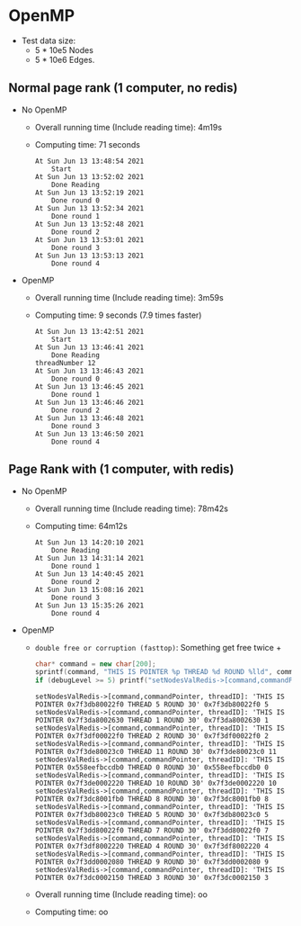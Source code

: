 # OpenMP

+ Test data size:
  + 5 * 10e5 Nodes
  + 5 * 10e6 Edges.
## Normal page rank (1 computer, no redis)

+ No OpenMP
  + Overall running time (Include reading time): 4m19s
  + Computing time: 71 seconds
  
    ```
    At Sun Jun 13 13:48:54 2021
        Start
    At Sun Jun 13 13:52:02 2021
        Done Reading
    At Sun Jun 13 13:52:19 2021
        Done round 0
    At Sun Jun 13 13:52:34 2021
        Done round 1
    At Sun Jun 13 13:52:48 2021
        Done round 2
    At Sun Jun 13 13:53:01 2021
        Done round 3
    At Sun Jun 13 13:53:13 2021
        Done round 4
    ```

+ OpenMP
  + Overall running time (Include reading time): 3m59s
  + Computing time: 9 seconds (7.9 times faster)
    
    ```
    At Sun Jun 13 13:42:51 2021
        Start
    At Sun Jun 13 13:46:41 2021
        Done Reading
    threadNumber 12
    At Sun Jun 13 13:46:43 2021
        Done round 0
    At Sun Jun 13 13:46:45 2021
        Done round 1
    At Sun Jun 13 13:46:46 2021
        Done round 2
    At Sun Jun 13 13:46:48 2021
        Done round 3
    At Sun Jun 13 13:46:50 2021
        Done round 4
    ```
## Page Rank with (1 computer, with redis)

+ No OpenMP
  + Overall running time (Include reading time): 78m42s
  + Computing time: 64m12s
  
    ```
    At Sun Jun 13 14:20:10 2021
        Done Reading
    At Sun Jun 13 14:31:14 2021
        Done round 1
    At Sun Jun 13 14:40:45 2021
        Done round 2
    At Sun Jun 13 15:08:16 2021
        Done round 3
    At Sun Jun 13 15:35:26 2021
        Done round 4
    ```

+ OpenMP
  + `double free or corruption (fasttop)`: Something get free twice
    + 

    ```c++
    char* command = new char[200];
    sprintf(command, "THIS IS POINTER %p THREAD %d ROUND %lld", command, omp_get_thread_num(), roundId);
    if (debugLevel >= 5) printf("setNodesValRedis->[command,commandPointer, threadID]: '%s' %p %d\n", command, command, omp_get_thread_num());
    ```

    ```
    setNodesValRedis->[command,commandPointer, threadID]: 'THIS IS POINTER 0x7f3db80022f0 THREAD 5 ROUND 30' 0x7f3db80022f0 5
    setNodesValRedis->[command,commandPointer, threadID]: 'THIS IS POINTER 0x7f3da8002630 THREAD 1 ROUND 30' 0x7f3da8002630 1
    setNodesValRedis->[command,commandPointer, threadID]: 'THIS IS POINTER 0x7f3df00022f0 THREAD 2 ROUND 30' 0x7f3df00022f0 2
    setNodesValRedis->[command,commandPointer, threadID]: 'THIS IS POINTER 0x7f3de80023c0 THREAD 11 ROUND 30' 0x7f3de80023c0 11
    setNodesValRedis->[command,commandPointer, threadID]: 'THIS IS POINTER 0x558eefbccdb0 THREAD 0 ROUND 30' 0x558eefbccdb0 0
    setNodesValRedis->[command,commandPointer, threadID]: 'THIS IS POINTER 0x7f3de0002220 THREAD 10 ROUND 30' 0x7f3de0002220 10
    setNodesValRedis->[command,commandPointer, threadID]: 'THIS IS POINTER 0x7f3dc8001fb0 THREAD 8 ROUND 30' 0x7f3dc8001fb0 8
    setNodesValRedis->[command,commandPointer, threadID]: 'THIS IS POINTER 0x7f3db80023c0 THREAD 5 ROUND 30' 0x7f3db80023c0 5
    setNodesValRedis->[command,commandPointer, threadID]: 'THIS IS POINTER 0x7f3dd80022f0 THREAD 7 ROUND 30' 0x7f3dd80022f0 7
    setNodesValRedis->[command,commandPointer, threadID]: 'THIS IS POINTER 0x7f3df8002220 THREAD 4 ROUND 30' 0x7f3df8002220 4
    setNodesValRedis->[command,commandPointer, threadID]: 'THIS IS POINTER 0x7f3dd0002080 THREAD 9 ROUND 30' 0x7f3dd0002080 9
    setNodesValRedis->[command,commandPointer, threadID]: 'THIS IS POINTER 0x7f3dc0002150 THREAD 3 ROUND 30' 0x7f3dc0002150 3
    ```
  + Overall running time (Include reading time): oo
  + Computing time: oo
    
    ```
    
    ```